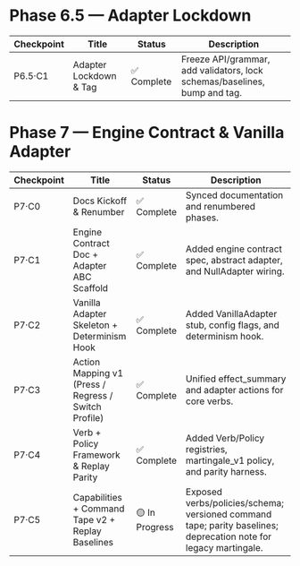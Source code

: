 # Phase 6.5 — Adapter Lockdown

| Checkpoint | Title | Status | Description |
|-------------|--------|---------|-------------|
| P6.5·C1 | Adapter Lockdown & Tag | ✅ Complete | Freeze API/grammar, add validators, lock schemas/baselines, bump and tag. |

# Phase 7 — Engine Contract & Vanilla Adapter

| Checkpoint | Title | Status | Description |
|-------------|--------|---------|-------------|
| P7·C0 | Docs Kickoff & Renumber | ✅ Complete | Synced documentation and renumbered phases. |
| P7·C1 | Engine Contract Doc + Adapter ABC Scaffold | ✅ Complete | Added engine contract spec, abstract adapter, and NullAdapter wiring. |
| P7·C2 | Vanilla Adapter Skeleton + Determinism Hook | ✅ Complete | Added VanillaAdapter stub, config flags, and determinism hook. |
| P7·C3 | Action Mapping v1 (Press / Regress / Switch Profile) | ✅ Complete | Unified effect_summary and adapter actions for core verbs. |
| P7·C4 | Verb + Policy Framework & Replay Parity | ✅ Complete | Added Verb/Policy registries, martingale_v1 policy, and parity harness. |
| P7·C5 | Capabilities + Command Tape v2 + Replay Baselines | 🟡 In Progress | Exposed verbs/policies/schema; versioned command tape; parity baselines; deprecation note for legacy martingale. |
